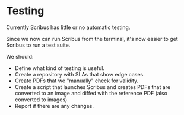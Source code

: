 # Testing

Currently Scribus has little or no automatic testing.

Since we now can run Scribus from the terminal, it's now easier to get Scribus to run a test suite.

We should:

- Define what kind of testing is useful.
- Create a repository with SLAs that show edge cases.
- Create PDFs that we "manually" check for validity.
- Create a script that launches Scribus and creates PDFs that are converted to an image and diffed with the reference PDF (also converted to images)
- Report if there are any changes.
